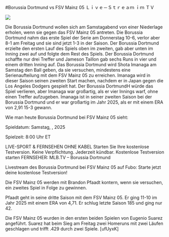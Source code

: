 #Borussia Dortmund vs FSV Mainz 05 Ｌｉｖｅ－Ｓｔｒｅａｍ ｉｍ ＴＶ  
  
  
[![](https://i.imgur.com/qSNzIqt.png)](https://movie.rssnews.media/FnlEEYo.php)  
  
Die Borussia Dortmund wollen sich am Samstagabend von einer Niederlage erholen, wenn sie gegen das FSV Mainz 05 antreten. Die Borussia Dortmund nahm das erste Spiel der Serie am Donnerstag 10-6, verlor aber 8-1 am Freitag und sie sind jetzt 1-3 in der Saison. Der Borussia Dortmund erzielte den ersten Lauf des Spiels oben im zweiten, gab aber unten im Inning zwei auf und folgte dem Rest des Spiels. Der Borussia Dortmund schaffte nur drei Treffer und Jameson Taillon gab sechs Runs in vier und einem dritten Inning auf. Das Borussia Dortmund wird Shota Imanaga am Samstag den Ball geben, da sie versuchen, mindestens eine Serienaufteilung mit dem FSV Mainz 05 zu erreichen. Imanaga wird in dieser Saison seinen zweiten Start machen, nachdem er in Japan gegen die Los Angeles Dodgers gespielt hat. Der Borussia DortmundH würde das Spiel verlieren, aber Imanaga war großartig, als er vier Innings warf, ohne einen Treffer aufzugeben. Imanaga ist in seiner zweiten Saison bei der Borussia Dortmund und er war großartig im Jahr 2025, als er mit einem ERA von 2,91 15-3 gewann.

Wie man heute Borussia Dortmund bei FSV Mainz 05 sieht:

Spieldatum: Samstag, , 2025

Spielzeit: 8:00 Uhr ET

LIVE-SPORT & FERNSEHEN OHNE KABEL
Starten Sie Ihre kostenlose Testversion. Keine Verpflichtung. Jederzeit kündbar.
Kostenlose Testversion starten
FERNSEHER: MLB.TV – Borussia Dortmund

Livestream des Borussia Dortmund bei FSV Mainz 05 auf Fubo: Starte jetzt deine kostenlose Testversion!

Die FSV Mainz 05 werden mit Brandon Pfaadt kontern, wenn sie versuchen, ein zweites Spiel in Folge zu gewinnen.

Pfaadt geht in seine dritte Saison mit dem FSV Mainz 05. Er ging 11-10 im Jahr 2025 mit einem ERA von 4,71. Er schlug letzte Saison 185 und ging nur 42.

Die FSV Mainz 05 wurden in den ersten beiden Spielen von Eugenio Suarez angeführt. Suarez hat beim Sieg am Freitag zwei Homeruns mit zwei Läufen geschlagen und trifft .429 durch zwei Spiele. [ufUyxK]